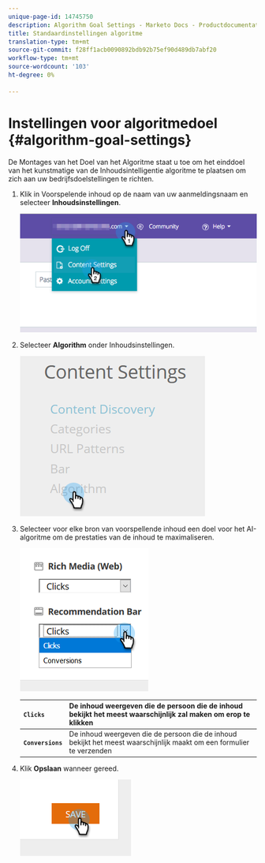 ```yaml
---
unique-page-id: 14745750
description: Algorithm Goal Settings - Marketo Docs - Productdocumentatie
title: Standaardinstellingen algoritme
translation-type: tm+mt
source-git-commit: f28ff1acb0090892bdb92b75ef90d489db7abf20
workflow-type: tm+mt
source-wordcount: '103'
ht-degree: 0%

---
```



# Instellingen voor algoritmedoel {#algorithm-goal-settings}

De Montages van het Doel van het Algoritme staat u toe om het einddoel van het kunstmatige van de Inhoudsintelligentie algoritme te plaatsen om zich aan uw bedrijfsdoelstellingen te richten.

1. Klik in Voorspelende inhoud op de naam van uw aanmeldingsnaam en selecteer **Inhoudsinstellingen**.

   ![](assets/1.png)

1. Selecteer **Algorithm** onder Inhoudsinstellingen.

   ![](assets/two-1.png)

1. Selecteer voor elke bron van voorspellende inhoud een doel voor het AI-algoritme om de prestaties van de inhoud te maximaliseren.

   ![](assets/three-new.png)

   | **`Clicks`** | De inhoud weergeven die de persoon die de inhoud bekijkt het meest waarschijnlijk zal maken om erop te klikken |
   |---|---|
   | **`Conversions`** | De inhoud weergeven die de persoon die de inhoud bekijkt het meest waarschijnlijk maakt om een formulier te verzenden |

1. Klik **Opslaan** wanneer gereed.

   ![](assets/four.png)


